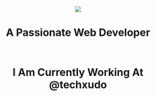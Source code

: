 

<h1 align="center">
    <img src="https://readme-typing-svg.herokuapp.com/?font=Righteous&size=35&center=true&vCenter=true&width=500&height=70&duration=4000&lines=Hi+There!+👋;+I'm+Muhammad+Arbaz+Uddin;" />
</h1>

<h1 align="center">A Passionate Web Developer</h1>

<br/>

<h1 align="center">I Am Currently Working At @techxudo</h1>

<div align="center">
 

<br/>
 


